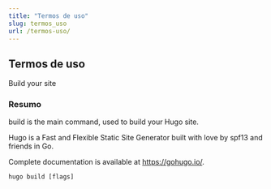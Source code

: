 ```yaml
---
title: "Termos de uso"
slug: termos_uso
url: /termos-uso/
---
```

## Termos de uso

Build your site

### Resumo

build is the main command, used to build your Hugo site.

Hugo is a Fast and Flexible Static Site Generator
built with love by spf13 and friends in Go.

Complete documentation is available at https://gohugo.io/.

```
hugo build [flags]
```